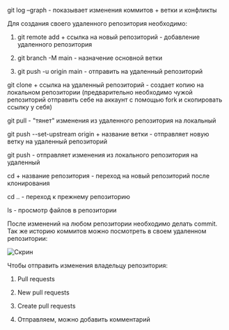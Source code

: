 git log –graph - показывает изменения коммитов + ветки и конфликты

Для создания своего удаленного репозитория необходимо:

1. git remote add + ссылка на новый репозиторий - добавление удаленного репозитория

2. git branch -M main - назначение основной ветки

3. git push -u origin main - отправить на удаленный репозиторий

git clone + ссылка на удаленный репозиторий - создает копию на локальном репозитории (предварительно необходимо чужой репозиторий отправить себе на аккаунт с помощью fork и скопировать ссылку у себя)

git pull - "тянет" изменения из удаленного репозитория на локальный

git push --set-upstream origin + название ветки - отправляет новую ветку на удаленный репозиторий

git push - отправляет изменения из локального репозитория на удаленный

cd + название репозитория - переход на новый репозиторий после клонирования

cd .. - переход к прежнему репозиторию

ls - просмотр файлов в репозитории

После изменений на любом репозитории необходимо делать commit. Так же историю коммитов можно посмотреть в своем удаленном репозитории: 

![Скрин](../%D0%91%D0%B5%D0%B7%20%D0%B8%D0%BC%D0%B5%D0%BD%D0%B8.jpg)

Чтобы отправить изменения владельцу репозитория:

1. Pull requests

2. New pull requests

3. Create pull requests

4. Отправляем, можно добавить комментарий




